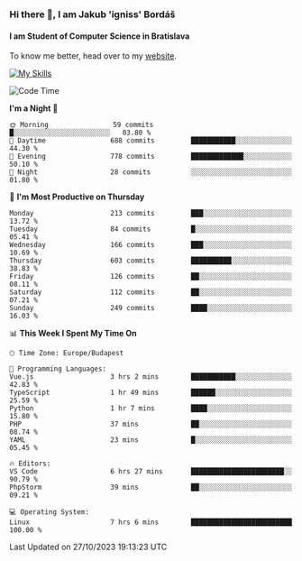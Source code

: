 ### Hi there 👋, I am Jakub 'igniss' Bordáš

#### I am Student of Computer Science in Bratislava
To know me better, head over to my [website](https://bordas.sk).

[![My Skills](https://skillicons.dev/icons?i=js,html,css,figma,svelte,java,kotlin,python,postgresql,typescript,nest,nodejs)](https://bordas.sk)


<!--START_SECTION:waka-->
![Code Time](http://img.shields.io/badge/Code%20Time-1%2C246%20hrs%2046%20mins-blue)

**I'm a Night 🦉** 

```text
🌞 Morning                59 commits          █░░░░░░░░░░░░░░░░░░░░░░░░   03.80 % 
🌆 Daytime                688 commits         ███████████░░░░░░░░░░░░░░   44.30 % 
🌃 Evening                778 commits         █████████████░░░░░░░░░░░░   50.10 % 
🌙 Night                  28 commits          ░░░░░░░░░░░░░░░░░░░░░░░░░   01.80 % 
```
📅 **I'm Most Productive on Thursday** 

```text
Monday                   213 commits         ███░░░░░░░░░░░░░░░░░░░░░░   13.72 % 
Tuesday                  84 commits          █░░░░░░░░░░░░░░░░░░░░░░░░   05.41 % 
Wednesday                166 commits         ███░░░░░░░░░░░░░░░░░░░░░░   10.69 % 
Thursday                 603 commits         ██████████░░░░░░░░░░░░░░░   38.83 % 
Friday                   126 commits         ██░░░░░░░░░░░░░░░░░░░░░░░   08.11 % 
Saturday                 112 commits         ██░░░░░░░░░░░░░░░░░░░░░░░   07.21 % 
Sunday                   249 commits         ████░░░░░░░░░░░░░░░░░░░░░   16.03 % 
```


📊 **This Week I Spent My Time On** 

```text
🕑︎ Time Zone: Europe/Budapest

💬 Programming Languages: 
Vue.js                   3 hrs 2 mins        ███████████░░░░░░░░░░░░░░   42.83 % 
TypeScript               1 hr 49 mins        ██████░░░░░░░░░░░░░░░░░░░   25.59 % 
Python                   1 hr 7 mins         ████░░░░░░░░░░░░░░░░░░░░░   15.80 % 
PHP                      37 mins             ██░░░░░░░░░░░░░░░░░░░░░░░   08.74 % 
YAML                     23 mins             █░░░░░░░░░░░░░░░░░░░░░░░░   05.45 % 

🔥 Editors: 
VS Code                  6 hrs 27 mins       ███████████████████████░░   90.79 % 
PhpStorm                 39 mins             ██░░░░░░░░░░░░░░░░░░░░░░░   09.21 % 

💻 Operating System: 
Linux                    7 hrs 6 mins        █████████████████████████   100.00 % 
```


 Last Updated on 27/10/2023 19:13:23 UTC
<!--END_SECTION:waka-->
